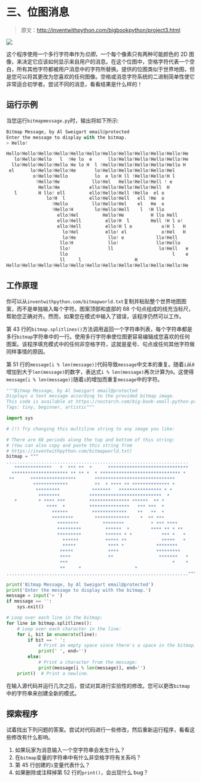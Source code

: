# 三、位图消息

> 原文：<http://inventwithpython.com/bigbookpython/project3.html>

![](img/9d995d63aaead72cad01120081eb8f75.png)

这个程序使用一个多行字符串作为*位图*，一个每个像素只有两种可能颜色的 2D 图像，来决定它应该如何显示来自用户的消息。在这个位图中，空格字符代表一个空白，所有其他字符都被用户消息中的字符所替换。提供的位图类似于世界地图，但是您可以将其更改为您喜欢的任何图像。空格或消息字符系统的二进制简单性使它非常适合初学者。尝试不同的消息，看看结果是什么样的！

## 运行示例

当您运行`bitmapmessage.py`时，输出将如下所示:

```py
Bitmap Message, by Al Sweigart email@protected
Enter the message to display with the bitmap.
> Hello!

Hello!Hello!Hello!Hello!Hello!Hello!Hello!Hello!Hello!Hello!Hello!He
   lo!Hello!Hello   l  !He lo  e      llo!Hello!Hello!Hello!Hello!He
  llo!Hello!Hello!Hello He lo H  l !Hello!Hello!Hello!Hello!Hello H
 el      lo!Hello!Hello!He       lo!Hello!Hello!Hello!Hello!Hel
          o!Hello!Hello          lo  e lo!H ll !Hello!Hello!H l
           !Hello!He            llo!Hel   Hello!Hello!Hell ! e
            Hello!He           ello!Hello!Hello!Hello!Hell  H
   l        H llo! ell         ello!Hello!Hell !Hello  el o
               lo!H  l         ello!Hello!Hell   ell !He  o
                 !Hello         llo!Hello!Hel    el   He  o
                 !Hello!H        lo!Hello!Hell    l  !H llo
                   ello!Hel         Hello!He          H llo Hell
                   ello!Hell         ello!H  l        Hell !H l o!
                   ello!Hell         ello!H l o           o!H l   H
                     lo!Hel          ello! el             o!Hel   H
                     lo!He            llo! e            llo!Hell
                    llo!H             llo!              llo!Hello
                    llo!              ll                 lo!Hell   e
                    llo                                       l    e
                    ll     l                    H
Hello!Hello!Hello!Hello!Hello!Hello!Hello!Hello!Hello!Hello!Hello!He 
```

## 工作原理

你可以从`inventwithpython.com/bitmapworld.txt`复制并粘贴整个世界地图图案，而不是单独输入每个字符。图案顶部和底部的 68 个句点组成的线充当标尺，帮助您正确对齐。然而，如果您在模式中输入了错误，该程序仍然可以工作。

第 43 行的`bitmap.splitlines()`方法调用返回一个字符串列表，每个字符串都是多行`bitmap`字符串中的一行。使用多行字符串使位图更容易编辑成您喜欢的任何图案。该程序填充模式中的任何非空格字符，这就是星号、句点或任何其他字符做同样事情的原因。

第 51 行的`message[i % len(message)]`代码导致`message`中文本的重复。随着`i`从`0`增加到大于`len(message)`的数字，表达式`i % len(message)`再次计算为`0`。这使得`message[i % len(message)]`随着`i`的增加而重复`message`中的字符。

```py
"""Bitmap Message, by Al Sweigart email@protected
Displays a text message according to the provided bitmap image.
This code is available at https://nostarch.com/big-book-small-python-programming
Tags: tiny, beginner, artistic"""

import sys

# (!) Try changing this multiline string to any image you like:

# There are 68 periods along the top and bottom of this string:
# (You can also copy and paste this string from
# https://inventwithpython.com/bitmapworld.txt)
bitmap = """
....................................................................
   **************   *  *** **  *      ******************************
  ********************* ** ** *  * ****************************** *
 **      *****************       ******************************
          *************          **  * **** ** ************** *
           *********            *******   **************** * *
            ********           ***************************  *
   *        * **** ***         *************** ******  ** *
               ****  *         ***************   *** ***  *
                 ******         *************    **   **  *
                 ********        *************    *  ** ***
                   ********         ********          * *** ****
                   *********         ******  *        **** ** * **
                   *********         ****** * *           *** *   *
                     ******          ***** **             *****   *
                     *****            **** *            ********
                    *****             ****              *********
                    ****              **                 *******   *
                    ***                                       *    *
                    **     *                    *
...................................................................."""

print('Bitmap Message, by Al Sweigart email@protected')
print('Enter the message to display with the bitmap.')
message = input('> ')
if message == '':
    sys.exit()

# Loop over each line in the bitmap:
for line in bitmap.splitlines():
    # Loop over each character in the line:
    for i, bit in enumerate(line):
        if bit == ' ':
            # Print an empty space since there's a space in the bitmap:
            print(' ', end='')
        else:
            # Print a character from the message:
            print(message[i % len(message)], end='')
    print()  # Print a newline. 
```

在输入源代码并运行几次之后，尝试对其进行实验性的修改。您可以更改`bitmap`中的字符串来创建全新的模式。

## 探索程序

试着找出下列问题的答案。尝试对代码进行一些修改，然后重新运行程序，看看这些修改有什么影响。

1.  如果玩家为消息输入一个空字符串会发生什么？
2.  在`bitmap`变量的字符串中有什么非空格字符有关系吗？
3.  第 45 行创建的`i`变量代表什么？
4.  如果删除或注释掉第 52 行的`print()`，会出现什么 bug？